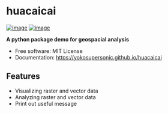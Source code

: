 # huacaicai


[![image](https://img.shields.io/pypi/v/huacaicai.svg)](https://pypi.python.org/pypi/huacaicai)
[![image](https://img.shields.io/conda/vn/conda-forge/huacaicai.svg)](https://anaconda.org/conda-forge/huacaicai)


**A python package demo for geospacial analysis**


-   Free software: MIT License
-   Documentation: https://yokosupersonic.github.io/huacaicai
    

## Features

-   Visualizing raster and vector data
-   Analyzing raster and vector data
-   Print out useful message